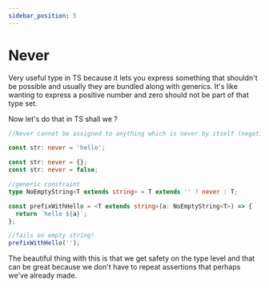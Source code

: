 ```yaml
---
sidebar_position: 5
---
```


# Never

Very useful type in TS because it lets you express something that shouldn't be possible and usually they are bundled along with generics. It's like wanting to express a positive number and zero should not be part of that type set.

Now let's do that in TS shall we ?

```typescript
//Never cannot be assigned to anything which is never by itself (negating type)

const str: never = 'hello';

const str: never = {};
const str: never = false;

//generic constraint
type NoEmptyString<T extends string> = T extends '' ? never : T;

const prefixWithHello = <T extends string>(a: NoEmptyString<T>) => {
  return `hello ${a}`;
};

//fails on empty string!
prefixWithHello('');
```

The beautiful thing with this is that we get safety on the type level and that can be great because we don't have to repeat assertions that perhaps we've already made.
